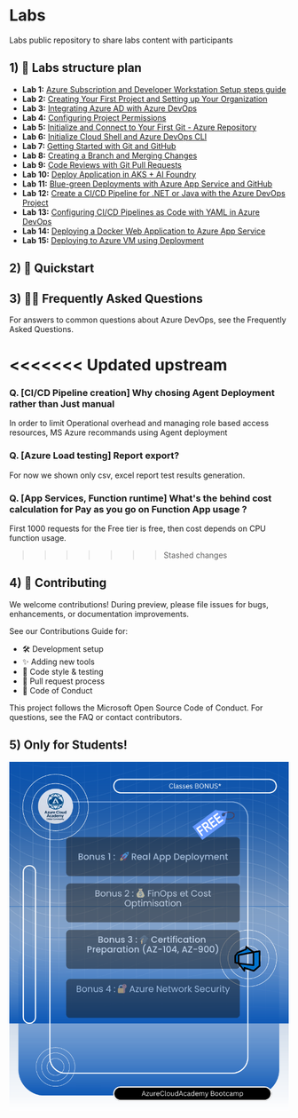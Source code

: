 # Labs
Labs public repository to share labs content with participants

## 1) 📌 Labs structure plan

- **Lab 1:** [Azure Subscription and Developer Workstation Setup steps guide](lab1/lab1.md)
- **Lab 2:** [Creating Your First Project and Setting up Your Organization](lab2/lab2.md)
- **Lab 3:** [Integrating Azure AD with Azure DevOps](lab3/lab3.md)
- **Lab 4:** [Configuring Project Permissions](lab4/lab4.md)
- **Lab 5:** [Initialize and Connect to Your First Git - Azure Repository](lab5/lab5.md)
- **Lab 6:** [Initialize Cloud Shell and Azure DevOps CLI](lab6/lab6.md)
- **Lab 7:** [Getting Started with Git and GitHub](lab7/lab7.md)
- **Lab 8:** [Creating a Branch and Merging Changes](lab8/lab8.md)
- **Lab 9:** [Code Reviews with Git Pull Requests](lab9/lab9.md)
- **Lab 10:** [Deploy Application in AKS + AI Foundry](lab10/lab10.md)
- **Lab 11:** [Blue-green Deployments with Azure App Service and GitHub](lab11/lab11.md)
- **Lab 12:** [Create a CI/CD Pipeline for .NET or Java with the Azure DevOps Project](lab12/lab12.md)
- **Lab 13:** [Configuring CI/CD Pipelines as Code with YAML in Azure DevOps](lab13/lab13.md)
- **Lab 14:** [Deploying a Docker Web Application to Azure App Service](lab14/lab14.md)
- **Lab 15:** [Deploying to Azure VM using Deployment](lab15/lab15.md)




## 2) 📌 Quickstart


## 3) 🙋‍♀️ Frequently Asked Questions

For answers to common questions about Azure DevOps, see the Frequently Asked Questions.

<<<<<<< Updated upstream
=======
### Q. [CI/CD Pipeline creation] Why chosing Agent Deployment rather than Just manual 
In order to limit Operational overhead and managing role based access resources, MS Azure recommands using Agent deployment

### Q. [Azure Load testing] Report export?
For now we shown only csv, excel report test results generation.

### Q. [App Services, Function runtime] What's the behind cost calculation for Pay as you go on Function App usage ?
First 1000 requests for the Free tier is free, then cost depends on CPU function usage.

>>>>>>> Stashed changes
## 4) 📌 Contributing

We welcome contributions! During preview, please file issues for bugs, enhancements, or documentation improvements.

See our Contributions Guide for:

- 🛠️ Development setup
- ✨ Adding new tools
- 📝 Code style & testing
- 🔄 Pull request process
- 🤝 Code of Conduct

This project follows the Microsoft Open Source Code of Conduct. For questions, see the FAQ or contact contributors.

## 5) Only for Students!

![students_only_bonus](./students-bonus.png)
